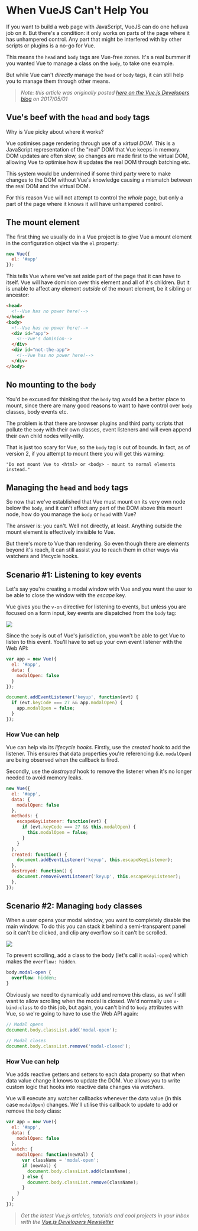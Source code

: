 # When VueJS Can't Help You

If you want to build a web page with JavaScript, VueJS can do one helluva job on it. But there's a condition: it only works on parts of the page where it has unhampered control. Any part that might be interfered with by other scripts or plugins is a no-go for Vue.

This means the `head` and `body` tags are Vue-free zones. It's a real bummer if you wanted Vue to manage a class on the `body`, to take one example. 

But while Vue can't *directly* manage the `head` or `body` tags, it can still help you to manage them through other means.

> *Note: this article was originally posted [here on the Vue.js Developers blog](http://vuejsdevelopers.com/2017/05/01/vue-js-cant-help-head-body/?jsdojo_id=cjs_vch) on 2017/05/01*

## Vue's beef with the `head` and `body` tags

Why is Vue picky about where it works?

Vue optimises page rendering through use of a *virtual DOM*. This is a JavaScript representation of the "real" DOM that Vue keeps in memory. DOM updates are often slow, so changes are made first to the virtual DOM, allowing Vue to optimise how it updates the real DOM through batching etc.

This system would be undermined if some third party were to make changes to the DOM without Vue's knowledge causing a mismatch between the real DOM and the virtual DOM.

For this reason Vue will not attempt to control the *whole* page, but only a part of the page where it knows it will have unhampered control.

## The mount element

The first thing we usually do in a Vue project is to give Vue a mount element in the configuration object via the `el` property:

```js
new Vue({
  el: '#app'
});
```
<!--more-->
This tells Vue where we've set aside part of the page that it can have to itself. Vue will have dominion over this element and all of it's children. But it is unable to affect any element *outside* of the mount element, be it sibling or ancestor:

```html
<head>
  <!--Vue has no power here!-->
</head>
<body>
  <!--Vue has no power here!-->
  <div id="app">
    <!--Vue's dominion-->
  </div>
  <div id="not-the-app">
    <!--Vue has no power here!-->
  </div>
</body>
```

## No mounting to the `body`

You'd be excused for thinking that the `body` tag would be a better place to mount, since there are many good reasons to want to have control over `body` classes, body events etc.

The problem is that there are browser plugins and third party scripts that pollute the `body` with their own classes, event listeners and will even append their own child nodes willy-nilly.

That is just too scary for Vue, so the `body` tag is out of bounds. In fact, as of version 2, if you attempt to mount there you will get this warning: 

```
"Do not mount Vue to <html> or <body> - mount to normal elements instead."
```

## Managing the `head` and `body` tags

So now that we've established that Vue must mount on its very own node below the `body`, and it can't affect any part of the DOM above this mount node, how do you manage the `body` or `head` with Vue?

The answer is: you can't. Well not directly, at least. Anything outside the mount element is effectively invisible to Vue.

But there's more to Vue than rendering. So even though there are elements beyond it's reach, it can still assist you to reach them in other ways via watchers and lifecycle hooks.

## Scenario #1: Listening to key events

Let's say you're creating a modal window with Vue and you want the user to be able to close the window with the *escape* key. 

Vue gives you the `v-on` directive for listening to events, but unless you are focused on a form input, key events are dispatched from the `body` tag:

![](http://d33wubrfki0l68.cloudfront.net/ee71695972c42ef7d405f8ab6c9db0d44dc6b258/de8ce/images/posts/cant_help_1.png)

Since the `body` is out of Vue's jurisdiction, you won't be able to get Vue to listen to this event. You'll have to set up your own event listener with the Web API:

```js
var app = new Vue({ 
  el: '#app',
  data: {
    modalOpen: false
  }
});

document.addEventListener('keyup', function(evt) {
  if (evt.keyCode === 27 && app.modalOpen) {
    app.modalOpen = false;
  }
});
```

### How Vue can help

Vue can help via its *lifecycle hooks*. Firstly, use the *created* hook to add the listener. This ensures that data properties you're referencing (i.e. `modalOpen`) are being observed when the callback is fired. 

Secondly, use the *destroyed* hook to remove the listener when it's no longer needed to avoid memory leaks.

```js
new Vue({
  el: '#app',
  data: {
    modalOpen: false
  },
  methods: {
    escapeKeyListener: function(evt) {
      if (evt.keyCode === 27 && this.modalOpen) {
        this.modalOpen = false;
      }
    }
  },
  created: function() {
    document.addEventListener('keyup', this.escapeKeyListener);
  },
  destroyed: function() {
    document.removeEventListener('keyup', this.escapeKeyListener);
  },
});
```

## Scenario #2: Managing `body` classes

When a user opens your modal window, you want to completely disable the main window. To do this you can stack it behind a semi-transparent panel so it can't be clicked, and clip any overflow so it can't be scrolled.

![](http://d33wubrfki0l68.cloudfront.net/c78cd124d9d97dfaf9ab01cb5870a32ecddec52c/961f0/images/posts/cant_help_2.png)

To prevent scrolling, add a class to the body (let's call it `modal-open`) which makes the `overflow: hidden`.

```css
body.modal-open {
  overflow: hidden;
}
```

Obviously we need to dynamically add and remove this class, as we'll still want to allow scrolling when the modal is closed. We'd normally use `v-bind:class` to do this job, but again, you can't bind to `body` attributes with Vue, so we're going to have to use the Web API again:

```js
// Modal opens
document.body.classList.add('modal-open');

// Modal closes
document.body.classList.remove('modal-closed');
```

### How Vue can help

Vue adds reactive getters and setters to each data property so that when data value change it knows to update the DOM. Vue allows you to write custom logic that hooks into reactive data changes via *watchers*.

Vue will execute any watcher callbacks whenever the data value (in this case `modalOpen`) changes. We'll utilise this callback to update to add or remove the `body` class:

```js
var app = new Vue({
  el: '#app',
  data: {
    modalOpen: false
  },
  watch: {
    modalOpen: function(newVal) {
      var className = 'modal-open';
      if (newVal) {
        document.body.classList.add(className);
      } else {
        document.body.classList.remove(className);
      }
    }
  }
});
```

> *Get the latest Vue.js articles, tutorials and cool projects in your inbox with the [Vue.js Developers Newsletter](http://vuejsdevelopers.com/newsletter/?jsdojo_id=cjs_vch)*

